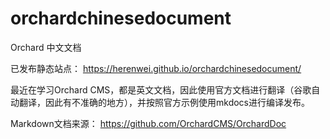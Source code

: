 # orchardchinesedocument
Orchard 中文文档

已发布静态站点：
https://herenwei.github.io/orchardchinesedocument/


最近在学习Orchard CMS，都是英文文档，因此使用官方文档进行翻译（谷歌自动翻译，因此有不准确的地方），并按照官方示例使用mkdocs进行编译发布。


Markdown文档来源：
https://github.com/OrchardCMS/OrchardDoc
